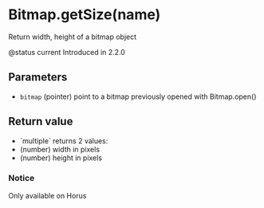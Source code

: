 # Bitmap.getSize(name)



Return width, height of a bitmap object

@status current Introduced in 2.2.0


## Parameters

* `bitmap` (pointer) point to a bitmap previously opened with Bitmap.open()



## Return value

* \`multiple\` returns 2 values:
 * (number) width in pixels
 * (number) height in pixels



### Notice
Only available on Horus


